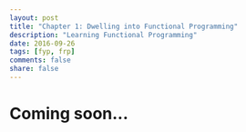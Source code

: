 ```yaml
---
layout: post
title: "Chapter 1: Dwelling into Functional Programming"
description: "Learning Functional Programming"
date: 2016-09-26
tags: [fyp, frp]
comments: false
share: false
---
```


# Coming soon...